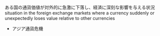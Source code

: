 ある国の通貨価値が対外的に急激に下落し、経済に深刻な影響を与える状況
situation in the foreign exchange markets where a currency suddenly or unexpectedly loses value relative to other currencies
- アジア通貨危機